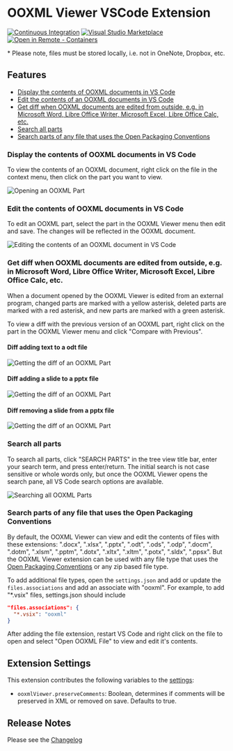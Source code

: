 # OOXML Viewer VSCode Extension

[![Continuous Integration](https://github.com/yuenm18/ooxml-viewer-vscode/actions/workflows/ci.yaml/badge.svg)](https://github.com/yuenm18/ooxml-viewer-vscode/actions/workflows/ci.yaml)
[![Visual Studio Marketplace](https://vsmarketplacebadge.apphb.com/version/yuenm18.ooxml-viewer.svg)](https://marketplace.visualstudio.com/items?itemName=yuenm18.ooxml-viewer)
[![Open in Remote - Containers](https://img.shields.io/static/v1?label=Remote%20-%20Containers&message=Open&color=blue&logo=visualstudiocode)](https://vscode.dev/redirect?url=vscode://ms-vscode-remote.remote-containers/cloneInVolume?url=https://github.com/yuenm18/ooxml-viewer-vscode)

\* Please note, files must be stored locally, i.e. not in OneNote, Dropbox, etc.

## Features

- [Display the contents of OOXML documents in VS Code](#displays-the-contents-of-ooxml-documents-in-vs-code)
- [Edit the contents of an OOXML documents in VS Code](#edit-the-contents-of-an-ooxml-documents-in-vs-code)
- [Get diff when OOXML documents are edited from outside, e.g. in Microsoft Word, Libre Office Writer, Microsoft Excel, Libre Office Calc, etc.](#user-content-get-diff-when-ooxml-documents-are-edited-from-outside-eg-in-microsoft-word-libre-office-writer-microsoft-excel-libre-office-calc-etc)
- [Search all parts](#search-all-parts)
- [Search parts of any file that uses the Open Packaging Conventions](#search-parts-of-any-file-that-uses-the-open-packaging-conventions)

### Display the contents of OOXML documents in VS Code

To view the contents of an OOXML document, right click on the file in the context menu, then click on the part you want to view.

![Opening an OOXML Part](https://raw.githubusercontent.com/yuenm18/ooxml-viewer-vscode/master/resources/images/view-part.gif)

### Edit the contents of OOXML documents in VS Code

To edit an OOXML part, select the part in the OOXML Viewer menu then edit and save. The changes will be reflected in the OOXML document.

![Editing the contents of an OOXML document in VS Code](https://raw.githubusercontent.com/yuenm18/ooxml-viewer-vscode/master/resources/images/edit-part.gif)

### Get diff when OOXML documents are edited from outside, e.g. in Microsoft Word, Libre Office Writer, Microsoft Excel, Libre Office Calc, etc.

When a document opened by the OOXML Viewer is edited from an external program, changed parts are marked with a yellow asterisk, deleted parts are marked with a red asterisk, and new parts are marked with a green asterisk.

To view a diff with the previous version of an OOXML part, right click on the part in the OOXML Viewer menu and click "Compare with Previous".

#### Diff adding text to a odt file

![Getting the diff of an OOXML Part](https://raw.githubusercontent.com/yuenm18/ooxml-viewer-vscode/master/resources/images/edit-file.gif)

#### Diff adding a slide to a pptx file

![Getting the diff of an OOXML Part](https://raw.githubusercontent.com/yuenm18/ooxml-viewer-vscode/master/resources/images/edit-file-add.gif)

#### Diff removing a slide from a pptx file

![Getting the diff of an OOXML Part](https://raw.githubusercontent.com/yuenm18/ooxml-viewer-vscode/master/resources/images/edit-file-remove.gif)

### Search all parts

To search all parts, click "SEARCH PARTS" in the tree view title bar, enter your search term, and press enter/return. The initial search is not case sensitive or whole words only, but once the OOXML Viewer opens the search pane, all VS Code search options are available.

![Searching all OOXML Parts](https://raw.githubusercontent.com/yuenm18/ooxml-viewer-vscode/master/resources/images/find-in-parts.gif)

### Search parts of any file that uses the Open Packaging Conventions

By default, the OOXML Viewer can view and edit the contents of files with these extensions: ".docx", ".xlsx", ".pptx", ".odt", ".ods", ".odp", ".docm", ".dotm", ".xlsm", ".pptm", ".dotx", ".xltx", ".xltm", ".potx", ".sldx", ".ppsx". But the OOXML Viewer extension can be used with any file type that uses the [Open Packaging Conventions](https://docs.microsoft.com/en-us/previous-versions/windows/desktop/opc/open-packaging-conventions-overview) or any zip based file type.

To add additional file types, open the `settings.json` and add or update the `files.associations` and add an associate with "ooxml". For example, to add "\*.vsix" files, settings.json should include

```json
"files.associations": {
  "*.vsix": "ooxml"
}
```

After adding the file extension, restart VS Code and right click on the file to open and select "Open OOXML File" to view and edit it's contents.

## Extension Settings

This extension contributes the following variables to the [settings](https://code.visualstudio.com/docs/customization/userandworkspace):

- `ooxmlViewer.preserveComments`: Boolean, determines if comments will be preserved in XML or removed on save. Defaults to true.

## Release Notes

Please see the [Changelog](CHANGELOG.md)
